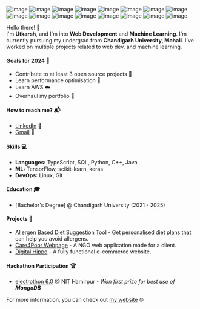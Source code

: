 ![image](https://img.shields.io/badge/TypeScript-007ACC?style=for-the-badge&logo=typescript&logoColor=white) ![image](https://img.shields.io/badge/React-20232A?style=for-the-badge&logo=react&logoColor=61DAFB) ![image](https://img.shields.io/badge/MongoDB-4EA94B?style=for-the-badge&logo=mongodb&logoColor=white) ![image](https://img.shields.io/badge/Amazon_AWS-232F3E?style=for-the-badge&logo=amazon-aws&logoColor=white) ![image](https://img.shields.io/badge/Node.js-43853D?style=for-the-badge&logo=node.js&logoColor=white) ![image]( 	https://img.shields.io/badge/Python-3776AB?style=for-the-badge&logo=python&logoColor=white) ![image](https://img.shields.io/badge/JavaScript-323330?style=for-the-badge&logo=javascript&logoColor=F7DF1E) ![image](https://img.shields.io/badge/HTML5-E34F26?style=for-the-badge&logo=html5&logoColor=white) ![image](https://img.shields.io/badge/CSS3-1572B6?style=for-the-badge&logo=css3&logoColor=white) ![image](https://img.shields.io/badge/Sass-CC6699?style=for-the-badge&logo=sass&logoColor=white) ![image](https://github.com/user-attachments/assets/0c657bfa-7a06-4007-a1a0-97917e34cb3a) ![image](https://github.com/user-attachments/assets/52ee1a3d-9cd1-4219-9646-65e826b12880) ![image](https://github.com/user-attachments/assets/75738fca-17f0-4af1-834b-a0a44fc8dddf) ![image](https://github.com/user-attachments/assets/e5b31b8c-528c-4fe5-84a1-b4e680ac5669) ![image](https://github.com/user-attachments/assets/5517c119-4f6e-4b2e-9b9f-b9e697ce3e6b) ![image](https://img.shields.io/badge/docker-%230db7ed.svg?style=for-the-badge&logo=docker&logoColor=white)







Hello there! 👋  
I'm **Utkarsh**, and I'm into **Web Development** and **Machine Learning**. I'm currently pursuing my undergrad from **Chandigarh University, Mohali**. I've worked on multiple projects related to web dev. and machine learning.

#### Goals for 2024 🎯
- Contribute to at least 3 open source projects 🤝
- Learn performance optimisation 🚀
- Learn AWS ☁️
- Overhaul my portfolio 🎨

#### How to reach me? 📬
- [LinkedIn](https://linkedin.com/in/utkarsh125) 💼
- [Gmail](mailto:utkarshpandeyforwork@gmail.com) 📧

#### Skills 💻
- **Languages:** TypeScript, SQL, Python, C++, Java
- **ML:** TensorFlow, scikit-learn, keras
- **DevOps:** Linux, Git

#### Education 🎓
- [Bachelor's Degree] @ Chandigarh University (2021 - 2025)

#### Projects 🚀
- [Allergen Based Diet Suggestion Tool](https://github.com/sudhanshugautam2911/arcane-project) - Get personalised diet plans that can help you avoid allergens.
- [Care4Poor Webpage](https://github.com/utkarsh125/ngo-careforpoor) - A NGO web application made for a client.
- [Digital Hippo](https://github.com/utkarsh125/ecommerce-app) - A fully functional e-commerce website.

#### Hackathon Participation 🏆
- [electrothon 6.0](https://electrothon.nith.ac.in/) @ NIT Hamirpur - _Won first prize for best use of **MongoDB**_

For more information, you can check out [my website](https://utkarsh-pandey.vercel.app) 🌐
